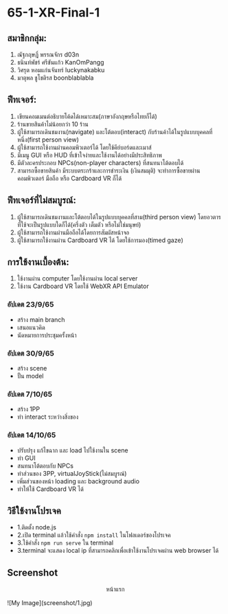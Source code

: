 # 65-1-XR-Final-1
## สมาชิกกลุ่ม:<br />
1. ณัฐกฤษฎิ์ พรรณจักร d03n<br />
2. ธนินท์พัชร์ ศรีขันแก้ว KanOmPangg<br />
3. วิศรุต หอมแก่นจันทร์ luckynakabku<br />
4. มาตุพล ชูโชติรส boonblablabla<br />
  
## ฟีทเจอร์:<br />
1. เขียนคอมเมนต์อธิบายโค้ดได้เหมาะสม(ภาษาอังกฤษหรือไทยก็ได้)<br />
2. ร้านขายสินค้าไม่น้อยกว่า 10 ร้าน<br />
3. ผู้ใช้สามารถเดินชมงาน(navigate) และโต้ตอบ(interact) กับร้านค้าได้ในรูปแบบบุคคลที่หนึ่ง(first person view)<br />
4. ผู้ใช้สามารถใช้งานผ่านคอมพิวเตอร์ได้ โดยใช้คีย์บอร์ดและเมาส์<br />
5. มีเมนู GUI หรือ HUD ที่เข้าใจง่ายและใช้งานได้อย่างมีประสิทธิภาพ<br />
6. มีตัวละครประกอบ NPCs(non-player characters) ที่สนทนาโต้ตอบได้<br />
7. สามารถซื้อขายสินค้า มีระบบตระกร้าและการชำระเงิน (เงินสมมุติ) จะทำการซื้อขายผ่านคอมพิวเตอร์ มือถือ หรือ Cardboard VR ก็ได้<br />

## ฟีทเจอร์ที่ไม่สมบูรณ์:<br />
1. ผู้ใช้สามารถเดินชมงานและโต้ตอบได้ในรูปแบบบุคคลที่สาม(third person view) โดยอวตารที่ใช้จะเป็นรูปแบบใดก็ได้(ครึ่งตัว เต็มตัว หรือไม่ใช่มนุษย์)<br />
2. ผู้ใช้สามารถใช้งานผ่านมือถือได้โดยการสัมผัสหน้าจอ<br />
3. ผู้ใช้สามารถใช้งานผ่าน Cardboard VR ได้ โดยใช้การมอง(timed gaze)<br />
## การใช้งานเบื้องต้น:<br />
1. ใช้งานผ่าน computer โดยใช้งานผ่าน local server
2. ใช้งาน Cardboard VR โดยใช้ WebXR API Emulator
### อัปเดต 23/9/65
- สร้าง main branch
- เสนอแนวคิด
- นัดหมายการประชุมครั้งหน้า
### อัปเดต 30/9/65
- สร้าง scene
- ปั้น model
### อัปเดต 7/10/65
- สร้าง 1PP
- ทำ interact ระหว่างสิ่งของ
### อัปเดต 14/10/65
- ปรับปรุง แก้ไขฉาก และ load ไปใช้งานใน scene
- ทำ GUI
- สนทนาโต้ตอบกับ NPCs
- ทำส่วนของ 3PP, virtualJoyStick(ไม่สมบูรณ์)
- เพิ่มส่วนของหน้า loading และ background audio
- ทำให้ใช้ Cardboard VR ได้

## วิธีใช้งานโปรเจค
- 1.ติดตั้ง node.js
- 2.เปิด terminal แล้วใช้คำสั่ง ```npm install``` ในโฟลเดอร์ของโปรเจค
- 3.ใช้คำสั่ง ```npm run serve``` ใน terminal
- 3.terminal จะแสดง local ip ที่สามารถคลิกเพื่อเข้าใช้งานโปรเจคผ่าน web browser ได้

## Screenshot
<p align="center">
   หน้าแรก
</p>
![My Image](screenshot/1.jpg)
